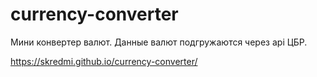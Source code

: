# currency-converter

Мини конвертер валют. Данные валют подгружаются через api ЦБР.

https://skredmi.github.io/currency-converter/
